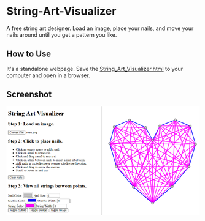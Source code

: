 # String-Art-Visualizer
A free string art designer.
Load an image, place your nails, and move your nails around until you get a pattern you like.

## How to Use
It's a standalone webpage. Save the [String_Art_Visualizer.html](https://raw.githubusercontent.com/danjferg/String-Art-Visualizer/refs/heads/main/String_Art_Visualizer.html) to your computer and open in a browser.

## Screenshot
![App Screenshot](Screenshot.png)
